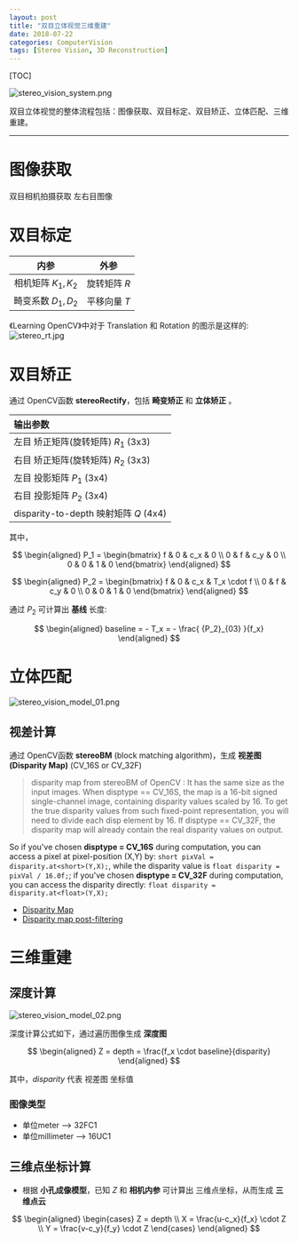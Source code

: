 ```yaml
---
layout: post
title: "双目立体视觉三维重建"
date: 2018-07-22
categories: ComputerVision
tags: [Stereo Vision, 3D Reconstruction]
---
```


 [TOC]

![stereo_vision_system.png](../images/stereo_vision/stereo_vision_system.png)

双目立体视觉的整体流程包括：图像获取、双目标定、双目矫正、立体匹配、三维重建。  

-----

# 图像获取
双目相机拍摄获取 左右目图像

# 双目标定

|内参|外参|
|:-:|:-:|
|相机矩阵 $K_1, K_2$|旋转矩阵 $R$|
|畸变系数 $D_1, D_2$|平移向量 $T$|  
《Learning OpenCV》中对于 Translation 和 Rotation 的图示是这样的:   
![stereo_rt.jpg](../images/stereo_vision/stereo_rt.jpg)

# 双目矫正

通过 OpenCV函数 **stereoRectify**，包括 **畸变矫正** 和 **立体矫正** 。  

|输出参数|
|:-|  
|左目 矫正矩阵(旋转矩阵) $R_1$ (3x3)|
|右目 矫正矩阵(旋转矩阵) $R_2$ (3x3)|
|左目 投影矩阵 $P_1$ (3x4)|
|右目 投影矩阵 $P_2$ (3x4)|
|disparity-to-depth 映射矩阵 $Q$ (4x4)|

其中，

$$
\begin{aligned}
	P_1 =
	\begin{bmatrix}
	f & 0 & c_x & 0 \\
	0 & f & c_y & 0 \\
	0 & 0 & 1   & 0
	\end{bmatrix}
\end{aligned}
$$

$$
\begin{aligned}
	P_2 =
	\begin{bmatrix}
	f & 0 & c_x & T_x \cdot f \\
	0 & f & c_y & 0 \\
	0 & 0 & 1   & 0
	\end{bmatrix}
\end{aligned}
$$

通过 $P_2$ 可计算出 **基线** 长度:

$$
\begin{aligned}
    baseline = - T_x = - \frac{ {P_2}_{03} }{f_x}
\end{aligned}
$$


# 立体匹配

![stereo_vision_model_01.png](../images/stereo_vision/stereo_vision_model_01.png)

## 视差计算
通过 OpenCV函数 **stereoBM** (block matching algorithm)，生成 **视差图(Disparity Map)** (CV_16S or CV_32F)

> disparity map from stereoBM of OpenCV :
> It has the same size as the input images. When disptype == CV_16S, the map is a 16-bit signed single-channel image, containing disparity values scaled by 16. To get the true disparity values from such fixed-point representation, you will need to divide each disp element by 16. If disptype == CV_32F, the disparity map will already contain the real disparity values on output.

So if you've chosen **disptype = CV_16S** during computation, you can access a pixel at pixel-position (X,Y) by: `short pixVal = disparity.at<short>(Y,X);`, while the disparity value is `float disparity = pixVal / 16.0f;`; if you've chosen **disptype = CV_32F** during computation, you can access the disparity directly: `float disparity = disparity.at<float>(Y,X);`

* [Disparity Map](http://www.jayrambhia.com/blog/disparity-mpas)
* [Disparity map post-filtering](https://docs.opencv.org/3.1.0/d3/d14/tutorial_ximgproc_disparity_filtering.html)

# 三维重建

## 深度计算

![stereo_vision_model_02.png](../images/stereo_vision/stereo_vision_model_02.png)

深度计算公式如下，通过遍历图像生成 **深度图**

$$
\begin{aligned}
	Z = depth = \frac{f_x \cdot baseline}{disparity}
\end{aligned}
$$

其中，$disparity$ 代表 视差图 坐标值  

### 图像类型
* 单位meter --> 32FC1
* 单位millimeter --> 16UC1

## 三维点坐标计算

* 根据 **小孔成像模型**，已知 $Z$ 和 **相机内参** 可计算出 三维点坐标，从而生成 **三维点云**

$$
\begin{aligned}
	\begin{cases}
	Z = depth \\
	X = \frac{u-c_x}{f_x} \cdot Z \\
	Y = \frac{v-c_y}{f_y} \cdot Z
	\end{cases}
\end{aligned}
$$
